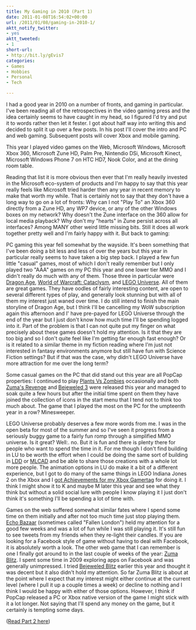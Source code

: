 ```yaml
---
title: My Gaming in 2010 (Part 1)
date: 2011-01-08T16:54:02+00:00
url: /2011/01/08/gaming-in-2010-1/
aktt_notify_twitter:
- yes
aktt_tweeted:
- 1
short-url:
- http://bit.ly/gEvis7
categories:
- Games
- Hobbies
- Personal
- Tech

---
```

<div class='microid-mailto+http:sha1:7046e66b842fc7080013194a19d94dc087bcd9b7'>

I had a good year in 2010 on a number of fronts, and gaming in particular. I've been reading all of the retrospectives in the video gaming press and the idea certainly seems to have caught in my head, so I figured I'd try and put it to words rather then let it fester. I got about half way into writing this and decided to split it up over a few posts. In his post I'll cover the intro and PC and web gaming. Subsequent posts will cover Xbox and mobile gaming.

This year I played video games on the Web, Microsoft Windows, Microsoft Xbox 360, Microsoft Zune HD, Palm Pre, Nintendio DSi, Microsoft Kinect, Microsoft Windows Phone 7 on HTC HD7, Nook Color, and at the dining room table.

Reading that list it is more obvious then ever that I'm really heavily invested in the Microsoft eco-system of products and I'm happy to say that this year really feels like Microsoft tried harder then any year in recent memory to make that worth my while. That is certainly not to say that they don't have a long way to go on a lot of fronts: Why can I not "Play To" an Xbox 360 directly from a Zune HD, any WP7 device, or any of the other Windows boxes on my network? Why doesn't the Zune interface on the 360 allow for local media playback? Why don't my "hearts" in Zune persist across all interfaces? Among MANY other weird little missing bits. Still it does all work together pretty well and I'm fairly happy with it. But back to gaming:

PC gaming this year fell somewhat by the wayside. It's been something that I've been doing a bit less and less of over the years but this year in particular really seems to have taken a big step back. I played a few fun little "casual" games, most of which I don't really remember but I only played two "AAA" games on my PC this year and one lower tier MMO and I didn't really do much with any of them. Those three in particular were <a href="http://dragonage.bioware.com/dao/">Dragon Age</a>, <a href="http://www.worldofwarcraft.com">World of Warcraft: Cataclysm</a>, and <a href="http://legouniverse.com">LEGO Universe</a>. All of them are great games. They have oodles of fairly interesting content, are open to several different types of play, and generally look stunning but with all of them my interest just waned over time. I do still intend to finish the main storyline of Dragon Age, but I think I'll be cancelling my WoW subscription again this afternoon and I' have pre-payed for LEGO Universe through the end of the year but I just don't know how much time I'll be spending logged into it. Part of the problem is that I can not quite put my finger on what precisely about these games doesn't hold my attention. Is it that they are too big and so I don't quite feel like I'm getting far enough fast enough? Or is it related to a similar theme in my fiction reading where I'm just not interested in fantasy environments anymore but still have fun with Science Fiction settings? But if that was the case, why didn't LEGO Universe have more attraction for me over the long term?

Some casual games on the PC that did stand out this year are all PopCap properties: I continued to play <a href="http://popcap.com/games/pvz?mid=pvz_pc_en_full">Plants Vs Zombies</a> occasionally and both <a href="http://popcap.com/games/zumasrevenge?mid=zumasrevenge_pc_en_full">Zuma's Revenge</a> and <a href="http://popcap.com/games/bejeweled3?mid=bejeweled3_pc_en_full">Bejeweled 3</a> were released this year and managed to soak quite a few hours but after the initial time spent on them they have joined the collection of icons in the start menu that I tend not to think too much about. The game that I played the most on the PC for the umpteenth year in a row? Minesweeper.

LEGO Universe probably deserves a few more words from me. I was in the open beta for most of the summer and so I've seen it progress from a seriously buggy game to a fairly fun romp through a simplified MMO universe. Is it great? Well:. no. But it is fun and there is plenty there for people who want to spend the time in it. For me though I don't find building in LU to be worth the effort when I could be doing the same sort of building in <a href="http://ldd.lego.com">LDD</a> or <a href="http://mlcad.lm-software.com/">MLCAD</a> and be able to share those creations with a whole lot more people. The animation options in LU do make it a bit of a different experience, but I got to do many of the same things in LEGO Indiana Jones 2 on the Xbox and I <a href="http://live.xbox.com/en-US/GameCenter/Achievements?titleId=1279330285">got Achievements for my Xbox Gamertag</a> for doing it. I think I might show it to K and maybe M later this year and see what they think but without a solid social lure with people I know playing it I just don't think it's something I'll be spending a lot of time with.

Games on the web suffered somewhat similar fates where I spend some time on them initially and after not too much time just stop playing them. <a href="http://echobazaar.failbettergames.com/">Echo Bazaar</a> (sometimes called "Fallen London") held my attention for a good few weeks and was a lot of fun while I was still playing it. It's still fun to see tweets from my friends when they re-light their candles. If you are looking for a Facebook style of game without having to deal with Facebook, it is absolutely worth a look. The other web game that I can remember is one I finally got around to in the last couple of weeks of the year: <a href="http://apps.facebook.com/zumablitz/">Zuma Blitz</a>. I spent some time in 2009 exploring apps on Facebook and was generally unimpressed. I tried <a href="http://apps.facebook.com/bejeweledblitz/">Bejeweled Blitz</a> earlier this year and thought it was decent but it also didn't hold my attention. So far Zuma Blitz is about at the point where I expect that my interest might either continue at the current level (where I pull it up a couple times a week) or decline to nothing and I think I would be happy with either of those options. However, I think if PopCap released a PC or Xbox native version of the game I might stick with it a lot longer. Not saying that I'll spend any money on the game, but it certainly is tempting some days.

(<a href="http://www.cavort.org/2011/01/09/gaming-in-2010-2/">Read Part 2 here</a>)

